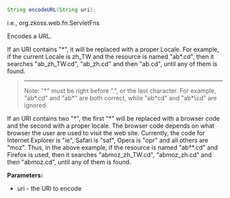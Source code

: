 ```java
String encodeURL(String uri);
```

  
i.e.,
<javadoc method="encodeURL(java.lang.String)">org.zkoss.web.fn.ServletFns</javadoc>

Encodes a URL.

If an URI contains "\*", it will be replaced with a proper Locale. For
example, if the current Locale is zh_TW and the resource is named
"ab\*.cd", then it searches "ab_zh_TW.cd", "ab_zh.cd" and then "ab.cd",
until any of them is found.

> ------------------------------------------------------------------------
>
> Note: "\*" must be right before ".", or the last character. For
> example, "ab\*.cd" and "ab\*" are both correct, while "ab\*cd" and
> "ab\*\\cd" are ignored.

If an URI contains two "\*", the first "\*" will be replaced with a
browser code and the second with a proper locale. The browser code
depends on what browser the user are used to visit the web site.
Currently, the code for Internet Explorer is "ie", Safari is "saf",
Opera is "opr" and all others are "moz". Thus, in the above example, if
the resource is named "ab\*\*.cd" and Firefox is used, then it searches
"abmoz_zh_TW.cd", "abmoz_zh.cd" and then "abmoz.cd", until any of them
is found.

**Parameters:**

- uri - the URI to encode


